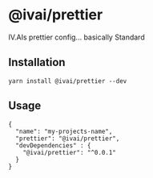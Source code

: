 # @ivai/prettier
IV.AIs prettier config... basically Standard

## Installation
```
yarn install @ivai/prettier --dev
```

## Usage
```
{
  "name": "my-projects-name",
  "prettier": "@ivai/prettier",
  "devDependencies" : {
    "@ivai/prettier": "^0.0.1"
  }
}
```
